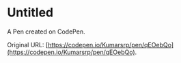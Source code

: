 # Untitled

A Pen created on CodePen.

Original URL: [https://codepen.io/Kumarsrp/pen/qEOebQo](https://codepen.io/Kumarsrp/pen/qEOebQo).

